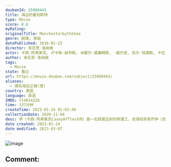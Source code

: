 ```yaml
---
doubanId: 25980443
title: 海边的曼彻斯特
type: Movie
score: 8.6
myRating: 
originalTitle: ManchesterbytheSea
genre: 剧情, 家庭
datePublished: 2016-01-23
director: 肯尼思·洛纳根
actor: 卡西·阿弗莱克, 卢卡斯·赫奇斯, 米歇尔·威廉姆斯, ·威尔逊, 凯尔·钱德勒, 卡拉·海沃德, 格瑞辰·摩尔, 泰特·多诺万, 埃里卡·麦克德莫特, 希瑟·伯恩斯, 蜜西·雅格, 斯蒂芬·亨德森, 本·汉森, 玛丽·梅伦, 安东尼·埃斯特拉, 苏珊·波尔法, 罗伯特·塞拉, 卡罗琳·皮克曼, 约什·汉密尔顿, 肖恩·菲茨吉本, 肯尼思·洛纳根, 安娜·巴瑞辛尼科夫, 利亚姆·麦克尼尔, 马修·布罗德里克, ·巴达萨罗, 威廉·博恩凯塞尔, 弗兰克·达戈斯蒂诺, 托马斯·马里亚诺, 钱睿博, 蒋静菊
author: 肯尼思·洛纳根
tags:
  - Movie
state: 看过
url: https://movie.douban.com/subject/25980443/
aliases:
  - 情系海边之城(港)
country: 美国
language: 英语
IMDb: tt4034228
time: 137分钟
createTime: 2023-01-24 01:03:49
collectionDate: 2020-11-04
desc: 李（卡西·阿弗莱克CaseyAffleck饰）是一名颓废压抑的修理工，在得知哥哥乔伊（凯尔·钱德勒KyleChandler饰）去世的消息后，李回到了故乡——海边的曼彻斯特处理乔伊的后事。根...
date created: 2023-01-24
date modified: 2023-03-07
---
```


![image](p2421855655.jpg)

Comment:
---

